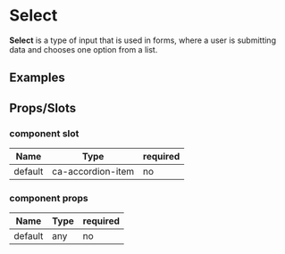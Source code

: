 
# Select

**Select** is a type of input that is used in forms, where a user is submitting data and chooses one option from a list.


## Examples

<CodeSnippet codePenId="zLBJZB"></CodeSnippet>

## Props/Slots

### component slot

| Name | Type | required |
| ------ | ----------- | ------ |
| default   | ca-accordion-item | no | 

### component props

| Name | Type | required |
| ------ | ----------- | ------ |
| default   | any | no |